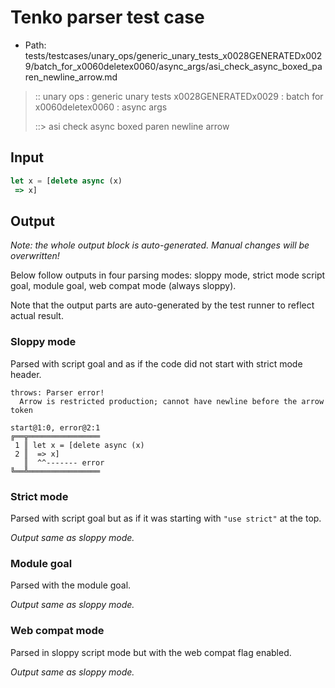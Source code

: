# Tenko parser test case

- Path: tests/testcases/unary_ops/generic_unary_tests_x0028GENERATEDx0029/batch_for_x0060deletex0060/async_args/asi_check_async_boxed_paren_newline_arrow.md

> :: unary ops : generic unary tests x0028GENERATEDx0029 : batch for x0060deletex0060 : async args
>
> ::> asi check async boxed paren newline arrow

## Input

`````js
let x = [delete async (x) 
 => x]
`````

## Output

_Note: the whole output block is auto-generated. Manual changes will be overwritten!_

Below follow outputs in four parsing modes: sloppy mode, strict mode script goal, module goal, web compat mode (always sloppy).

Note that the output parts are auto-generated by the test runner to reflect actual result.

### Sloppy mode

Parsed with script goal and as if the code did not start with strict mode header.

`````
throws: Parser error!
  Arrow is restricted production; cannot have newline before the arrow token

start@1:0, error@2:1
╔══╦════════════════
 1 ║ let x = [delete async (x)
 2 ║  => x]
   ║  ^^------- error
╚══╩════════════════

`````

### Strict mode

Parsed with script goal but as if it was starting with `"use strict"` at the top.

_Output same as sloppy mode._

### Module goal

Parsed with the module goal.

_Output same as sloppy mode._

### Web compat mode

Parsed in sloppy script mode but with the web compat flag enabled.

_Output same as sloppy mode._
